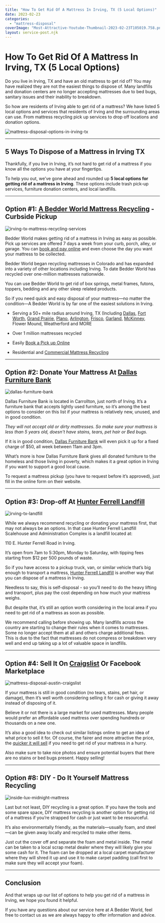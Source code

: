 ```yaml
---
title: "How To Get Rid Of A Mattress In Irving, TX (5 Local Options)"
date: 2023-02-23
categories: 
  - "mattress-disposal"
coverImage: "Most-Attractive-Youtube-Thumbnail-2023-02-23T105019.758.png"
layout: service-post.njk
---
```


# How To Get Rid Of A Mattress In Irving, TX (5 Local Options)

Do you live in Irving, TX and have an old mattress to get rid of? You may have realized they are not the easiest things to dispose of. Many landfills and donation centers are no longer accepting mattresses due to bed bugs, sanitary issues and their inability to breakdown.

So how are residents of Irving able to get rid of a mattress? We have listed 5 local options and services that residents of Irving and the surrounding areas can use. From mattress recycling pick up services to drop off locations and donation options.

![mattress-disposal-options-in-irving-tx](/images/blog/Most-Attractive-Youtube-Thumbnail-2023-02-23T105019.758-1024x576.png)

* * *

## 5 Ways To Dispose of a Mattress in Irving TX

Thankfully, if you live in Irving, it’s not hard to get rid of a mattress if you know all the options you have at your fingertips.

To help you out, we’ve gone ahead and rounded up **5 local options for getting rid of a mattress in Irving**. These options include trash pick-up services, furniture donation centers, and local landfills.

* * *

## Option #1: [A Bedder World Mattress Recycling](https://www.abedderworld.com/Irving-TX) - Curbside Pickup

![irving-tx-mattress-recycling-services](/images/blog/Screen-Shot-2023-02-23-at-10.22.18-AM-1024x487.png)

Bedder World makes getting rid of a mattress in Irving as easy as possible. Pick up services are offered 7 days a week from your curb, porch, alley, or garage. You can [book and pay online](https://www.abedderworld.com/Irving-TX) and even choose the day you want your mattress to be collected.

Bedder World began recycling mattresses in Colorado and has expanded into a variety of other locations including Irving. To date Bedder World has recycled over one-million mattresses nationwide.

You can use Bedder World to get rid of box springs, metal frames, futons, toppers, bedding and any other sleep related products.

So if you need quick and easy disposal of your mattress—no matter the condition—A Bedder World is by far one of the easiest solutions in Irving.

- Serving a 50+ mile radius around Irving, TX (Including [Dallas](https://www.abedderworld.com/dallas-mattress-disposal-options.html/), [Fort Worth](https://www.abedderworld.com/mattress-disposal-fort-worth/), [Grand Prairie](https://www.abedderworld.com/Grand-Prairie-TX), [Plano](https://www.abedderworld.com/how-to-get-rid-of-a-mattress-in-plano-tx.html/), [Arlington](https://www.abedderworld.com/how-to-get-rid-of-a-mattress-in-arlington-tx-local-options.html/), [Frisco](https://www.abedderworld.com/Frisco-TX), [Garland](https://www.abedderworld.com/garland-tx/), [McKinney](https://www.abedderworld.com/how-to-get-rid-of-a-mattress-in-mckinney-tx-5-local-options.html/), Flower Mound, Weatherford and MORE

- Over 1 million mattresses recycled

- Easily [Book a Pick up Online](https://www.abedderworld.com/Irving-TX)

- Residential and [Commercial Mattress Recycling](https://www.abedderworld.com/commercial/)

* * *

## Option #2: Donate Your Mattress At [Dallas Furniture Bank](https://www.dallasfurniturebank.org/)

![dallas-furniture-bank](/images/blog/Screen-Shot-2023-02-23-at-10.38.15-AM.png)

Dallas Furniture Bank is located in Carrollton, just north of Irving. It’s a furniture bank that accepts lightly used furniture, so it’s among the best options to consider on this list if your mattress is relatively new, unused, and in good condition.

_They will not accept old or dirty mattresses. So make sure your mattress is less than 5 years old, doesn't have stains, tears, pet hair or Bed bugs._

If it is in good condition, [Dallas Furniture Bank](https://www.dallasfurniturebank.org/) will even pick it up for a fixed charge of $50, all week between 11am and 3pm.

What’s more is how Dallas Furniture Bank gives all donated furniture to the homeless and those living in poverty, which makes it a great option in Irving if you want to support a good local cause. 

To request a mattress pickup (you have to request before it’s approved), just fill in the online form on their website.

* * *

## Option #3: Drop-off At [Hunter Ferrell Landfill](http://cityofirving.org/545/Landfill-Administrative-Complex)

![irving-tx-landfill](/images/blog/Document.jpeg)

While we always recommend recycling or donating your mattress first, that may not always be an options. In that case Hunter Ferrell Landfill Scalehouse and Administration Complex is a landfill located at:

110 E. Hunter Ferrell Road in Irving.

It’s open from 7am to 5:30pm, Monday to Saturday, with tipping fees starting from $12 per 500 pounds of waste.

So if you have access to a pickup truck, van, or similar vehicle that’s big enough to transport a mattress, [Hunter Ferrell Landfill](https://www.cityofirving.org/545/Landfill-Administrative-Complex) is another way that you can dispose of a mattress in Irving.

Needless to say, this is self-disposal - so you’ll need to do the heavy lifting and transport, plus pay the cost depending on how much your mattress weighs.

But despite that, it’s still an option worth considering in the local area if you need to get rid of a mattress as soon as possible.

We recommend calling before showing up. Many landfills across the country are starting to change their rules when it comes to mattresses. Some no longer accept them at all and others charge additional fees.  
This is due to the fact that mattresses do not compress or breakdown very well and end up taking up a lot of valuable space in landfills.

* * *

## Option #4: Sell It On [Craigslist](https://dallas.craigslist.org/) Or Facebook Marketplace

![mattress-disposal-austin-craigslist](/images/blog/Screen-Shot-2019-12-11-at-8.06.07-AM-edited.png)

If your mattress is still in good condition (no tears, stains, pet hair, or damage), then it’s well worth considering selling it for cash or giving it away instead of disposing of it.

Believe it or not there is a large market for used mattresses. Many people would prefer an affordable used mattress over spending hundreds or thousands on a new one.

It’s also a good idea to check out similar listings online to get an idea of what price to sell it for. Of course, the fairer and more attractive the price, the [quicker it will sell](https://www.abedderworld.com/how-to-sell-used-mattresses.html/) if you need to get rid of your mattress in a hurry.

Also make sure to take nice photos and ensure potential buyers that there are no stains or bed bugs present. Happy selling!

* * *

## Option #8: DIY - Do It Yourself Mattress Recycling

![inside-lux-midnight-mattress](/images/blog/IMG_3264-768x1024.jpeg)

Last but not least, DIY recycling is a great option. If you have the tools and some spare space, DIY mattress recycling is another option for getting rid of a mattress if you’re strapped for cash or just want to be resourceful.

It’s also environmentally friendly, as the materials—usually foam, and steel—can be given away locally and recycled to make other items.

Just cut the cover off and separate the foam and metal inside. The metal can be taken to a local scrap metal dealer where they will likely give you some cash for it. The foam can be dropped at a local carpet manufacturer where they will shred it up and use it to make carpet padding (call first to make sure they will accept your foam).

* * *

## **Conclusion**

And that wraps up our list of options to help you get rid of a mattress in Irving, we hope you found it helpful.

If you have any questions about our service here at A Bedder World, feel free to contact us as we are always happy to offer information and advice.
